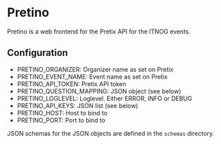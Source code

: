 # Pretino

Pretino is a web frontend for the Pretix API for the ITNOG events.

## Configuration
 - PRETINO_ORGANIZER: Organizer name as set on Pretix
 - PRETINO_EVENT_NAME: Event name as set on Pretix
 - PRETINO_API_TOKEN: Pretix API token
 - PRETINO_QUESTION_MAPPING: JSON object (see below)
 - PRETINO_LOGLEVEL: Loglevel. Either ERROR, INFO or DEBUG
 - PRETINO_API_KEYS: JSON list (see below)
 - PRETINO_HOST: Host to bind to
 - PRETINO_PORT: Port to bind to

JSON schemas for the JSON objects are defined in the `schemas` directory.